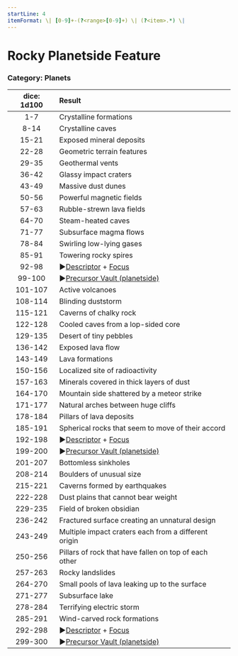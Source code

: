 ```yaml
---
startLine: 4
itemFormat: \| [0-9]+-(?<range>[0-9]+) \| (?<item>.*) \|
---
```

# Rocky Planetside Feature
### Category: Planets

| dice: 1d100 | Result |
|:----:|:-------|
| 1-7 | Crystalline formations |
| 8-14 | Crystalline caves |
| 15-21 | Exposed mineral deposits |
| 22-28 | Geometric terrain features |
| 29-35 | Geothermal vents |
| 36-42 | Glassy impact craters |
| 43-49 | Massive dust dunes |
| 50-56 | Powerful magnetic fields |
| 57-63 | Rubble-strewn lava fields  |
| 64-70 | Steam-heated caves |
| 71-77 | Subsurface magma flows |
| 78-84 | Swirling low-lying gases |
| 85-91 | Towering rocky spires |
| 92-98 | ▶[Descriptor](Core_Descriptor.md) + [Focus](Core_Focus.md) |
| 99-100 | ▶[Precursor Vault (planetside)](Vaults_Outer_First_Look.md) |
| 101-107 | Active volcanoes |
| 108-114 | Blinding duststorm |
| 115-121 | Caverns of chalky rock |
| 122-128 | Cooled caves from a lop-sided core |
| 129-135 | Desert of tiny pebbles |
| 136-142 | Exposed lava flow |
| 143-149 | Lava formations |
| 150-156 | Localized site of radioactivity |
| 157-163 | Minerals covered in thick layers of dust |
| 164-170 | Mountain side shattered by a meteor strike |
| 171-177 | Natural arches between huge cliffs |
| 178-184 | Pillars of lava deposits |
| 185-191 | Spherical rocks that seem to move of their accord |
| 192-198 | ▶[Descriptor](Core_Descriptor.md) + [Focus](Core_Focus.md) |
| 199-200 | ▶[Precursor Vault (planetside)](Vaults_Outer_First_Look.md) |
| 201-207 | Bottomless sinkholes |
| 208-214 | Boulders of unusual size |
| 215-221 | Caverns formed by earthquakes |
| 222-228 | Dust plains that cannot bear weight |
| 229-235 | Field of broken obsidian |
| 236-242 | Fractured surface creating an unnatural design |
| 243-249 | Multiple impact craters each from a different origin |
| 250-256 | Pillars of rock that have fallen on top of each other |
| 257-263 | Rocky landslides |
| 264-270 | Small pools of lava leaking up to the surface |
| 271-277 | Subsurface lake |
| 278-284 | Terrifying electric storm |
| 285-291 | Wind-carved rock formations |
| 292-298 | ▶[Descriptor](Core_Descriptor.md) + [Focus](Core_Focus.md) |
| 299-300 | ▶[Precursor Vault (planetside)](Vaults_Outer_First_Look.md) |